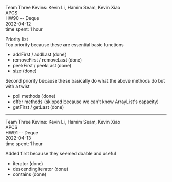  Team Three Kevins: Kevin Li, Hamim Seam, Kevin Xiao  
 APCS  
 HW90 -- Deque  
 2022-04-12  
 time spent: 1 hour  
  
Priority list  
Top priority because these are essential basic functions
* addFirst / addLast (done)
* removeFirst / removeLast (done)
* peekFirst / peekLast (done)
* size (done)

Second priority because these basically do what the above methods do but with a twist
* poll methods (done)
* offer methods (skipped because we can't know ArrayList's capacity)
* getFirst / getLast (done)
---
 Team Three Kevins: Kevin Li, Hamim Seam, Kevin Xiao  
 APCS  
 HW91 -- Deque  
 2022-04-13  
 time spent: 1 hour  
 
Added first because they seemed doable and useful
* iterator (done)
* descendingIterator (done)
* contains (done)


